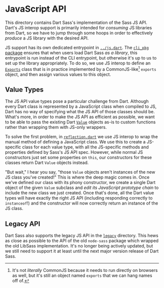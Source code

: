 # JavaScript API

This directory contains Dart Sass's implementation of the Sass JS API. Dart's JS
interop support is primarily intended for _consuming_ JS libraries from Dart, so
we have to jump through some hoops in order to effectively _produce_ a JS
library with the desired API.

JS support has its own dedicated entrypoint in [`../js.dart`]. The [`cli_pkg`
package] ensures that when users load Dart Sass _as a library_, this entrypoint
is run instead of the CLI entrypoint, but otherwise it's up to us to set up the
library appropriately. To do so, we use JS interop to define an [`Exports`]
class that is in practice implemented by a CommonJS-like[^1] `exports` object,
and then assign various values to this object.

[`../js.dart`]: ../js.dart
[`cli_pkg` package]: https://github.com/google/dart_cli_pkg
[`Exports`]: exports.dart

[^1]: It's not _literally_ CommonJS because it needs to run directly on browsers
      as well, but it's still an object named `exports` that we can hang names
      off of.

## Value Types

The JS API value types pose a particular challenge from Dart. Although every
Dart class is represented by a JavaScript class when compiled to JS, Dart has no
way of specifying what the JS API of those classes should be. What's more, in
order to make the JS API as efficient as possible, we want to be able to pass
the existing Dart [`Value`] objects as-is to custom functions rather than
wrapping them with JS-only wrappers.

[`Value`]: ../value.dart

To solve the first problem, in [`reflection.dart`] we use JS interop to wrap the
manual method of defining a JavaScript class. We use this to create a
JS-specific class for each value type, with all the JS-specific methods and
properties defined by Sass's JS API spec. However, while normal JS constructors
just set some properties on `this`, our constructors for these classes return
Dart `Value` objects instead.

[`reflection.dart`]: reflection.dart

"But wait," I hear you say, "those `Value` objects aren't instances of the new
JS class you've created!" This is where the deep magic comes in. Once we've
defined our class with its phony constructor, we create a single Dart object of
the given `Value` subclass and _edit its JavaScript prototype chain_ to include
the new class we just created. Once that's done, all the Dart value types will
have exactly the right JS API (including responding correctly to `instanceof`!)
and the constructor will now correctly return an instance of the JS class.

## Legacy API

Dart Sass also supports the legacy JS API in the [`legacy`] directory. This hews
as close as possible to the API of the old `node-sass` package which wrapped the
old LibSass implementation. It's no longer being actively updated, but we still
need to support it at least until the next major version release of Dart Sass.

[`legacy`]: legacy

